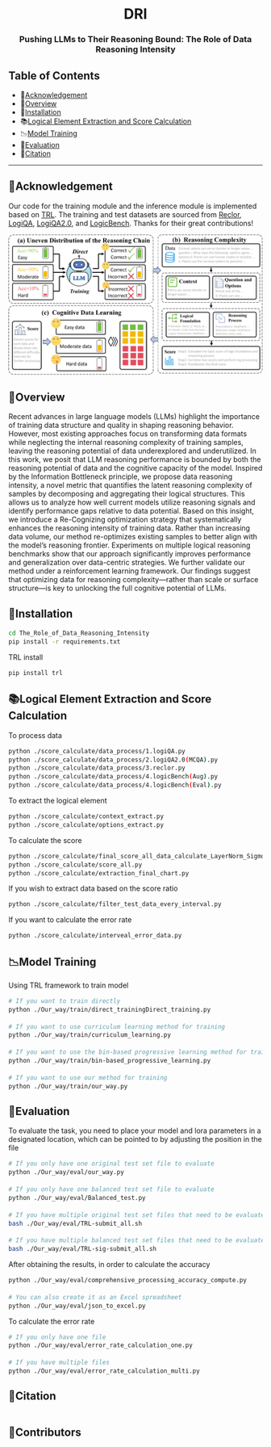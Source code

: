 <h1 align="center"> DRI </h1>
<h3 align="center"> Pushing LLMs to Their Reasoning Bound: The Role of Data Reasoning Intensity </h3>

  
</p>


## Table of Contents

- 🌻[Acknowledgement](#acknowledgement)
- 🌟[Overview](#overview)
- 🔧[Installation](#installation)
- 📚[Logical Element Extraction and Score Calculation](#logical-element-extraction-and-Score-Calculation)
- 📉[Model Training](#model-training)
- 🧐[Evaluation](#evaluation)
- 🚩[Citation](#citation)

---



## 🌻Acknowledgement

Our code for the training module and the inference module is implemented based on [TRL](https://github.com/huggingface/trl). The training and test datasets are sourced from [Reclor](https://github.com/yuweihao/reclor), [LogiQA](https://github.com/lgw863/LogiQA-dataset), [LogiQA2.0](https://github.com/csitfun/LogiQA2.0), and [LogicBench](https://github.com/Mihir3009/LogicBench). Thanks for their great contributions! 


![alt text](Framework.png)

## 🌟Overview

Recent advances in large language models (LLMs) highlight the importance of training data structure and quality in shaping reasoning behavior. However, most existing approaches focus on transforming data formats while neglecting the internal reasoning complexity of training samples, leaving the reasoning potential of data underexplored and underutilized. In this work, we posit that LLM reasoning performance is bounded by both the reasoning potential of data and the cognitive capacity of the model. Inspired by the Information Bottleneck principle, we propose data reasoning intensity, a novel metric that quantifies the latent reasoning complexity of samples by decomposing and aggregating their logical structures. This allows us to analyze how well current models utilize reasoning signals and identify performance gaps relative to data potential. Based on this insight, we introduce a Re-Cognizing optimization strategy that systematically enhances the reasoning intensity of training data. Rather than increasing data volume, our method re-optimizes existing samples to better align with the model’s reasoning frontier. Experiments on multiple logical reasoning benchmarks show that our approach significantly improves performance and generalization over data-centric strategies. We further validate our method under a reinforcement learning framework. Our findings suggest that optimizing data for reasoning complexity—rather than scale or surface structure—is key to unlocking the full cognitive potential of LLMs.


## 🔧Installation

```bash
cd The_Role_of_Data_Reasoning_Intensity
pip install -r requirements.txt
```

TRL install

```bash
pip install trl
```

## 📚Logical Element Extraction and Score Calculation

To process data
```sh
python ./score_calculate/data_process/1.logiQA.py
python ./score_calculate/data_process/2.logiQA2.0(MCQA).py
python ./score_calculate/data_process/3.reclor.py
python ./score_calculate/data_process/4.logicBench(Aug).py
python ./score_calculate/data_process/4.logicBench(Eval).py
```

To extract the logical element
```sh
python ./score_calculate/context_extract.py
python ./score_calculate/options_extract.py
```

To calculate the score
```sh
python ./score_calculate/final_score_all_data_calculate_LayerNorm_Sigmoid.py
python ./score_calculate/score_all.py
python ./score_calculate/extraction_final_chart.py
```

If you wish to extract data based on the score ratio
```sh
python ./score_calculate/filter_test_data_every_interval.py
```

If you want to calculate the error rate
```sh
python ./score_calculate/interveal_error_data.py
```

## 📉Model Training

Using TRL framework to train model
```sh
# If you want to train directly
python ./Our_way/train/direct_trainingDirect_training.py

# If you want to use curriculum learning method for training
python ./Our_way/train/curriculum_learning.py

# If you want to use the bin-based progressive learning method for training
python ./Our_way/train/bin-based_progressive_learning.py

# If you want to use our method for training
python ./Our_way/train/our_way.py
```

## 🧐Evaluation


To evaluate the task, you need to place your model and lora parameters in a designated location, which can be pointed to by adjusting the position in the file
```sh
# If you only have one original test set file to evaluate
python ./Our_way/eval/our_way.py

# If you only have one balanced test set file to evaluate
python ./Our_way/eval/Balanced_test.py

# If you have multiple original test set files that need to be evaluated
bash ./Our_way/eval/TRL-submit_all.sh

# If you have multiple balanced test set files that need to be evaluated
bash ./Our_way/eval/TRL-sig-submit_all.sh
```

After obtaining the results, in order to calculate the accuracy
```sh
python ./Our_way/eval/comprehensive_processing_accuracy_compute.py

# You can also create it as an Excel spreadsheet
python ./Our_way/eval/json_to_excel.py
```

To calculate the error rate
```sh
# If you only have one file
python ./Our_way/eval/error_rate_calculation_one.py

# If you have multiple files
python ./Our_way/eval/error_rate_calculation_multi.py
```

## 🚩Citation


```bibtex

```



## 🎉Contributors



